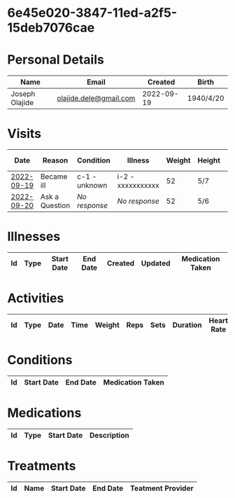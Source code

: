 
# 6e45e020-3847-11ed-a2f5-15deb7076cae

# Personal Details

| Name | Email | Created | Birth |
| ---  | ---   | ---     | ---   |
| Joseph Olajide| <olajide.dele@gmail.com> | 2022-09-19   | 1940/4/20|

# Visits

| Date | Reason | Condition | Illness | Weight | Height | Blood Pressure | Communication | 
| --- | --- | --- | --- | --- | --- | --- | --- | 
| <a href="https://github.com/project-deserve/clinic-alpha-one/issues/60">2022-09-19</a> | Became ill | c-1 - unknown | i-2 - xxxxxxxxxxx | 52 | 5/7 | 150 | Video Conference 
| <a href="https://github.com/project-deserve/clinic-alpha-one/issues/62">2022-09-20</a> | Ask a Question | *No response* | *No response* | 52 | 5/6 | 155 | Video Conference |
# Illnesses

| Id | Type | Start Date | End Date | Created | Updated | Medication Taken |  
| --- | --- | --- | --- | --- | --- | --- | 


# Activities

| Id | Type | Date | Time | Weight | Reps | Sets | Duration | Heart Rate | Calories Burned |
| --- | --- | --- | --- | --- | --- | --- | --- | --- | --- |


# Conditions

| Id | Start Date | End Date | Medication Taken |  
| --- | --- | --- | --- |


# Medications<a id=meds></a>

| Id | Type | Start Date | Description |
| --- | --- | --- | --- | 


# Treatments

| Id | Name | Start Date | End Date | Teatment Provider |  
| --- | --- | --- | --- | -- |
